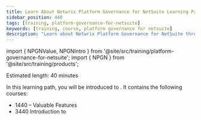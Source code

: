 ```yaml
---
title: Learn About Netwrix Platform Governance for NetSuite Learning Path
sidebar_position: 440
tags: [training, platform-governance-for-netsuite]
keywords: [training, course, platform governance for netsuite]
description: "Learn about Netwrix Platform Governance for NetSuite through introductory courses"
---
```


import { NPGNValue, NPGNIntro } from '@site/src/training/platform-governance-for-netsuite';
import { NPGN } from '@site/src/training/products';


Estimated length: 40 minutes

In this learning path, you will be introduced to <NPGN />. It contains the following courses:

* 1440 <NPGN /> – Valuable Features
* 3440 Introduction to <NPGN />

<NPGNValue />

<NPGNIntro />
